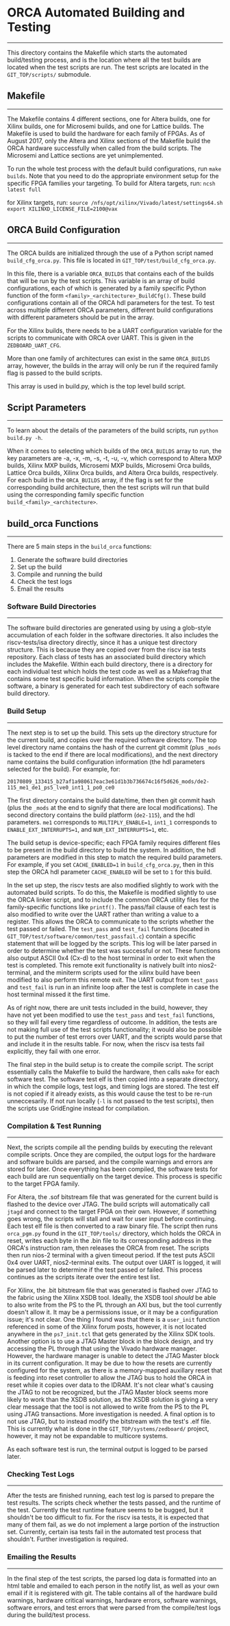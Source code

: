 # ORCA Automated Building and Testing
--------------------------------------------------
This directory contains the Makefile which starts the automated build/testing process, and is the
location where all the test builds are located when the test scripts are run.
The test scripts are located in the `GIT_TOP/scripts/` submodule.

## Makefile
--------------------------------------------------

The Makefile contains 4 different sections, one for Altera builds, one for Xilinx builds, one
for Microsemi builds, and one for Lattice builds. The Makefile is used to build the hardware
for each family of FPGAs. As of August 2017, only the Altera and Xilinx sections of the Makefile
build the ORCA hardware successfully when called from the build scripts. The Microsemi and Lattice
sections are yet unimplemented. 

To run the whole test process with the default build configurations, run `make builds`. Note that you
need to do the appropriate environment setup for the specific FPGA families your targeting. To build
for Altera targets, run: 
`ncsh latest full` 

for Xilinx targets, run:
`source /nfs/opt/xilinx/Vivado/latest/settings64.sh`
`export XILINXD_LICENSE_FILE=2100@vax`	
	 
## ORCA Build Configuration
--------------------------------------------------

The ORCA builds are initialized through the use of a Python script named `build_cfg_orca.py`. This file
is located in `GIT_TOP/test/build_cfg_orca.py`.

In this file, there is a variable `ORCA_BUILDS` that contains each of the builds that will be run by
the test scripts. This variable is an array of build configurations, each of which is generated by
a family specific Python function of the form `<family>_<architecture>_BuildCfg()`. These build
configurations contain all of the ORCA hdl parameters for the test. To test across multiple different
ORCA parameters, different build configurations with different parameters should be put in the array.

For the Xilinx builds, there needs to be a UART configuration variable for the scripts to communicate
with ORCA over UART. This is given in the `ZEDBOARD_UART_CFG`.

More than one family of architectures can exist in the same `ORCA_BUILDS` array, however, the builds
in the array will only be run if the required family flag is passed to the build scripts.

This array is used in build.py, which is the top level build script.

## Script Parameters
--------------------------------------------------

To learn about the details of the parameters of the build scripts, run `python build.py -h`.

When it comes to selecting which builds of the `ORCA_BUILDS` array to run, the key parameters
are -a, -x, -m, -s, -t, -u, -v, which correspond to Altera MXP builds, Xilinx MXP builds, 
Microsemi MXP builds, Microsemi Orca builds, Lattice Orca builds, Xilinx Orca builds, and 
Altera Orca builds, respectively. For each build in the `ORCA_BUILDS` array, if the flag is set
for the corresponding build architecture, then the test scripts will run that build using the
corresponding family specific function `build_<family>_<architecture>`.


## build_orca Functions
--------------------------------------------------

There are 5 main steps in the `build_orca` functions: 

1) Generate the software build directories
2) Set up the build
3) Compile and running the build
4) Check the test logs
5) Email the results

### Software Build Directories
--------------------------------------------------

The software build directories are generated using by using a glob-style accumulation of each folder
in the software directories. It also includes the riscv-tests/isa directory directly, since it has a unique
test directory structure. This is because they are copied over from the riscv isa tests repository. Each class
of tests has an associated build directory which includes the Makefile. Within each build directory, there is a
directory for each individual test which holds the test code as well as a Makefrag that contains some test 
specific build information. When the scripts compile the software, a binary is generated for each test 
subdirectory of each software build directory.

### Build Setup
--------------------------------------------------

The next step is to set up the build. This sets up the directory structure for the current build, and copies over
the required software directory. The top level directory name contains the hash of the current git commit (plus
`_mods` is tacked to the end if there are local modifications), and the next directory name contains the build configuration
information (the hdl parameters selected for the build). For example, for:

`20170809_133415_b27af1a980617eac3e61d1b3b736674c16f5d626_mods/de2-115_me1_de1_ps5_lve0_int1_1_po0_ce0`

The first directory contains the build date/time, then then git commit hash (plus the `_mods` at the end to signify that 
there are local modifications). The second directory contains the build platform (`de2-115`), and the hdl parameters. 
`me1` corresponds to `MULTIPLY_ENABLE=1`, `int1_1` corresponds to `ENABLE_EXT_INTERRUPTS=1`, and `NUM_EXT_INTERRUPTS=1`, etc.

The build setup is device-specific; each FPGA family requires different files to be present in the build directory to build 
the system. In addition, the hdl parameters are modified in this step to match the required build parameters. For example, 
if you set `CACHE_ENABLED=1` in `build_cfg_orca.py`, then in this step the ORCA hdl parameter `CACHE_ENABLED` will be set 
to `1` for this build. 

In the set up step, the riscv tests are also modified slightly to work with the automated build scripts. To do this,
the Makefile is modified slightly to use the ORCA linker script, and to include the common ORCA utility files for
the family-specific functions like `printf()`. The pass/fail clause of each test is also modified to write over the
UART rather than writing a value to a register. This allows the ORCA to communicate to the scripts whether the test
passed or failed. The `test_pass` and `test_fail` functions (located in `GIT_TOP/test/software/common/test_passfail.c`) 
contain a specific statement that will be logged by the scripts. This log will be later parsed in order to determine 
whether the test was successful or not. These functions also output ASCII 0x4 (Cx-d) to the host terminal in order to 
exit when the test is completed. This remote exit functionality is natively built into nios2-terminal, and the miniterm 
scripts used for the xilinx build have been modified to also perform this remote exit. The UART output from `test_pass`
and `test_fail` is run in an infinite loop after the test is complete in case the host terminal missed it the first time.

As of right now, there are unit tests included in the build, however, they have not yet been modified to use the
`test_pass` and `test_fail` functions, so they will fail every time regardless of outcome. In addition, the tests
are not making full use of the test scripts functionality; it would also be possible to put the number of test errors
over UART, and the scripts would parse that and include it in the results table. For now, when the riscv isa tests
fail explicitly, they fail with one error.

The final step in the build setup is to create the compile script. The script essentially calls the Makefile
to build the hardware, then calls `make` for each software test. The software test elf is then copied into a
separate directory, in which the compile logs, test logs, and timing logs are stored. The test elf is not copied if
it already exists, as this would cause the test to be re-run unneccesarily. If not run locally (`-l` is not passed to 
the test scripts), then the scripts use GridEngine instead for compilation.

### Compilation & Test Running
--------------------------------------------------

Next, the scripts compile all the pending builds by executing the relevant compile scripts. Once they are compiled,
the output logs for the hardware and software builds are parsed, and the compile warnings and errors are stored for
later. Once everything has been compiled, the software tests for each build are run sequentially on the target
device. This process is specific to the target FPGA family. 

For Altera, the .sof bitstream file that was generated for the current build is flashed to the device over JTAG. 
The build scripts will automatically call `jtagd` and connect to the target FPGA on their own. However, if 
something goes wrong, the scripts will stall and wait for user input before continuing. Each test elf file is then
converted to a raw binary file. The script then runs `orca_pgm.py` found in the `GIT_TOP/tools/` directory, which
holds the ORCA in reset, writes each byte in the .bin file to its corresponding address in the ORCA's instruction
ram, then releases the ORCA from reset. The scripts then run nios-2 terminal with a given timeout period. If the
test puts ASCII 0x4 over UART, nios2-terminal exits. The output over UART is logged, it will be parsed later to
determine if the test passed or failed. This process continues as the scripts iterate over the entire test list.

For Xilinx, the .bit bitstream file that was generated is flashed over JTAG to the fabric using the Xilinx 
XSDB tool. Ideally, the XSDB tool *should* be able to also write from the PS to the PL through an AXI bus,
but the tool currently doesn't allow it. It may be a permissions issue, or it may be a configuration issue; it's
not clear. One thing I found was that there is a `user_init` function referenced in some of the Xilinx forum 
posts, however, it is not located anywhere in the `ps7_init.tcl` that gets generated by the Xilinx SDK tools.
Another option is to use a JTAG Master block in the block design, and try accessing the PL through that using
the Vivado hardware manager. However, the hardware manager is unable to detect the JTAG Master block in its current
configuration. It may be due to how the resets are currently configured for the system, as there is a memory-mapped
auxillary reset that is feeding into reset controller to allow the JTAG bus to hold the ORCA in reset while it copies
over data to the IDRAM. It's not clear what's causing the JTAG to not be recognized, but the JTAG Master block seems
more likely to work than the XSDB solution, as the XSDB solution is giving a very clear message that the tool is not
allowed to write from the PS to the PL using JTAG transactions. More investigation is needed. A final option is to not
use JTAG, but to instead modify the bitstream with the test's .elf file. This is currently what is done in the
`GIT_TOP/systems/zedboard/` project, however, it may not be expandable to multicore systems.

As each software test is run, the terminal output is logged to be parsed later.

### Checking Test Logs
--------------------------------------------------

After the tests are finished running, each test log is parsed to prepare the test results. The scripts check whether
the tests passed, and the runtime of the test. Currently the test runtime feature seems to be bugged, but it shouldn't
be too difficult to fix. For the riscv isa tests, it is expected that many of them fail, as we do not implement a large
portion of the instruction set. Currently, certain isa tests fail in the automated test process that shouldn't. Further
investigation is required.

### Emailing the Results
--------------------------------------------------

In the final step of the test scripts, the parsed log data is formatted into an html table and emailed to each 
person in the notify list, as well as your own email if it is registered with git. The table contains all of the
hardware build warnings, hardware critical warnings, hardware errors, software warnings, software errors, and test
errors that were parsed from the compile/test logs during the build/test process.
